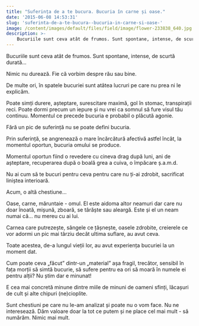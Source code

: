 ```yaml
---
title: "Suferința de a te bucura. Bucuria în carne și oase."
date: '2015-06-08 14:53:31'
slug: 'suferinta-de-a-te-bucura--bucuria-in-carne-si-oase-'
image: /content/images/default/files/field/image/flower-233838_640.jpg
description: >-
    Bucuriile sunt ceva atât de frumos. Sunt spontane, intense, de scurtă durată... Nimic nu durează. Fie că vorbim despre rău sau bine.De multe ori, în spatele bucuriei sunt atâtea lucruri pe care nu p
---
```

<div class="kg-card-markdown"><p>Bucuriile sunt ceva atât de frumos. Sunt spontane, intense, de scurtă durată... </p>
<p>Nimic nu durează. Fie că vorbim despre rău sau bine.</p>
<p>De multe ori, în spatele bucuriei sunt atâtea lucruri pe care nu prea ni le explicăm.</p>
<p>Poate simți durere, așteptare, surescitare maximă, gol în stomac, transpirații reci. Poate dormi precum un iepure și nu vrei ca somnul să fure visul tău continuu. Momentul ce precede bucuria e probabil o plăcută agonie. </p>
<p>Fără un pic de suferință nu se poate defini bucuria.</p>
<p>Prin suferință, se angrenează o mare încărcătură afectivă astfel încât, la momentul oportun, bucuria omului se produce.</p>
<p>Momentul oportun fiind o revedere cu cineva drag după luni, ani de așteptare, recuperarea după o boală grea a cuiva, o împăcare ș.a.m.d.</p>
<p>Nu ai cum să te bucuri pentru ceva pentru care nu ți-ai zdrobit, sacrificat liniștea interioară. </p>
<p>Acum, o altă chestiune...</p>
<p>Oase, carne, măruntaie - omul. El este aidoma altor neamuri dar care nu doar înoată, mișună, zboară, se târăște sau aleargă. Este și el un neam numai că... nu mereu cu ai lui.</p>
<p>Carnea care putrezește, sângele ce țâșnește, oasele zdrobite, creierele ce vor adormi un pic mai târziu decât ultima suflare, au avut ceva.</p>
<p>Toate acestea, de-a lungul vieții lor, au avut experiența bucuriei la un moment dat.</p>
<p>Cum poate ceva „făcut” dintr-un „material” așa fragil, trecător, sensibil în fața morții să simtă bucurie, să sufere pentru ea ori să moară în numele ei pentru alții? Nu știm dar e minunat!</p>
<p>E cea mai concretă minune dintre miile de minuni de oameni sfinți, lăcașuri de cult și alte chipuri (ne)cioplite.</p>
<p>Sunt chestiuni pe care nu le-am analizat și poate nu o vom face. Nu ne interesează. Dăm valoare doar la tot ce putem și ne place cel mai mult - să numărăm. Nimic mai mult.</p>
<p> </p>
</div>
    